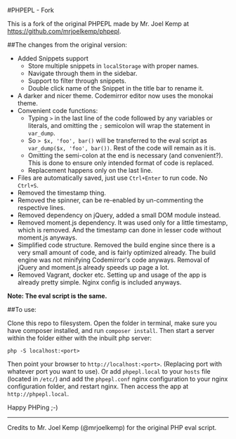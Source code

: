 #PHPEPL - Fork

This is a fork of the original PHPEPL made by Mr. Joel Kemp at https://github.com/mrjoelkemp/phpepl.

##The changes from the original version:

- Added Snippets support
    - Store multiple snippets in `localStorage` with proper names.
    - Navigate through them in the sidebar.
    - Support to filter through snippets.
    - Double click name of the Snippet in the title bar to rename it.
- A darker and nicer theme. Codemirror editor now uses the monokai theme.
- Convenient code functions:
	- Typing `>` in the last line of the code followed by any variables or literals, and omitting the `;` semicolon will wrap the statement in `var_dump`.
	- So `> $x, 'foo', bar()` will be transferred to the eval script as `var_dump($x, 'foo', bar())`. Rest of the code will remain as it is.
	- Omitting the semi-colon at the end is necessary (and convenient?). This is done to ensure only intended format of code is replaced.
	- Replacement happens only on the last line.
- Files are automatically saved, just use `Ctrl+Enter` to run code. No `Ctrl+S`.
- Removed the timestamp thing.
- Removed the spinner, can be re-enabled by un-commenting the respective lines.
- Removed dependency on jQuery, added a small DOM module instead.
- Removed moment.js dependency. It was used only for a little timestamp, which is removed. And the timestamp can done in lesser code without moment.js anyways.
- Simplified code structure. Removed the build engine since there is a very small amount of code, and is fairly optimized already. The build engine was not minifying Codemirror's code anyways. Removal of jQuery and moment.js already speeds up page a lot.
- Removed Vagrant, docker etc. Setting up and usage of the app is already pretty simple. Nginx config is included anyways.

**Note: The eval script is the same.**

##To use:

Clone this repo to filesystem. Open the folder in terminal, make sure you have composer installed, and run `composer install`.
Then start a server within the folder either with the inbuilt php server:
```
php -S localhost:<port>
```
Then point your browser to `http://localhost:<port>`. (Replacing port with whatever port you want to use). Or add `phpepl.local` to your `hosts` file (located in `/etc/`) and add the `phpepl.conf` nginx configuration to your nginx configuration folder, and restart nginx. Then access the app at `http://phpepl.local`.

Happy PHPing ;-)

---

Credits to Mr. Joel Kemp (@mrjoelkemp) for the original PHP eval script.
